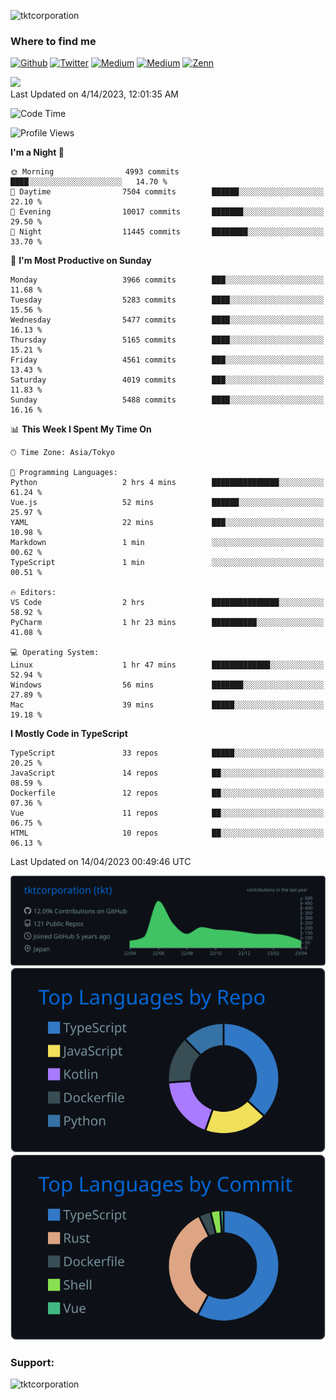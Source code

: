 <p align="left"> <img src="https://komarev.com/ghpvc/?username=tktcorporation&label=Profile%20views&color=0e75b6&style=flat" alt="tktcorporation" /> </p>

<h3>Where to find me</h3>
<p>
<a href="https://github.com/tktcorporation" target="_blank"><img alt="Github" src="https://img.shields.io/badge/GitHub-%2312100E.svg?&style=for-the-badge&logo=Github&logoColor=white" /></a>
<a href="https://twitter.com/tktcorporation" target="_blank"><img alt="Twitter" src="https://img.shields.io/badge/twitter-%231DA1F2.svg?&style=for-the-badge&logo=twitter&logoColor=white" /></a>
<a href="https://www.linkedin.com/in/tktcorporation" target="_blank"><img alt="Medium" src="https://img.shields.io/badge/linkdin-0a66c2.svg?&style=for-the-badge&logo=linkedin&logoColor=white" /></a>
<a href="https://qiita.com/tktcorporation" target="_blank"><img alt="Medium" src="https://img.shields.io/badge/qiita-55C500.svg?&style=for-the-badge&logo=qiita&logoColor=white" /></a>
<a href="https://zenn.dev/tktcorporation" target="_blank"><img alt="Zenn" src="https://img.shields.io/badge/Zenn-3EA8FF.svg?&style=for-the-badge&logo=Zenn&logoColor=white" /></a>
</p>

<!--START_SECTION:lapras-card-->
<a href="https://lapras.com/public/tktcorporation" target="_blank" rel="noopener noreferrer"><img src="https://lapras-card-generator.vercel.app/api/svg?e=3.89&b=3.48&i=3.58&b1=%23232323&b2=%236d6d6d&i1=%23212121&i2=%23818181&l=en" width="300" ></a>  
Last Updated on 4/14/2023, 12:01:35 AM
<!--END_SECTION:lapras-card-->
  
<!--START_SECTION:waka-->
![Code Time](http://img.shields.io/badge/Code%20Time-928%20hrs%2029%20mins-blue)

![Profile Views](http://img.shields.io/badge/Profile%20Views-0-blue)

**I'm a Night 🦉** 

```text
🌞 Morning                4993 commits        ████░░░░░░░░░░░░░░░░░░░░░   14.70 % 
🌆 Daytime                7504 commits        ██████░░░░░░░░░░░░░░░░░░░   22.10 % 
🌃 Evening                10017 commits       ███████░░░░░░░░░░░░░░░░░░   29.50 % 
🌙 Night                  11445 commits       ████████░░░░░░░░░░░░░░░░░   33.70 % 
```
📅 **I'm Most Productive on Sunday** 

```text
Monday                   3966 commits        ███░░░░░░░░░░░░░░░░░░░░░░   11.68 % 
Tuesday                  5283 commits        ████░░░░░░░░░░░░░░░░░░░░░   15.56 % 
Wednesday                5477 commits        ████░░░░░░░░░░░░░░░░░░░░░   16.13 % 
Thursday                 5165 commits        ████░░░░░░░░░░░░░░░░░░░░░   15.21 % 
Friday                   4561 commits        ███░░░░░░░░░░░░░░░░░░░░░░   13.43 % 
Saturday                 4019 commits        ███░░░░░░░░░░░░░░░░░░░░░░   11.83 % 
Sunday                   5488 commits        ████░░░░░░░░░░░░░░░░░░░░░   16.16 % 
```


📊 **This Week I Spent My Time On** 

```text
🕑︎ Time Zone: Asia/Tokyo

💬 Programming Languages: 
Python                   2 hrs 4 mins        ███████████████░░░░░░░░░░   61.24 % 
Vue.js                   52 mins             ██████░░░░░░░░░░░░░░░░░░░   25.97 % 
YAML                     22 mins             ███░░░░░░░░░░░░░░░░░░░░░░   10.98 % 
Markdown                 1 min               ░░░░░░░░░░░░░░░░░░░░░░░░░   00.62 % 
TypeScript               1 min               ░░░░░░░░░░░░░░░░░░░░░░░░░   00.51 % 

🔥 Editors: 
VS Code                  2 hrs               ███████████████░░░░░░░░░░   58.92 % 
PyCharm                  1 hr 23 mins        ██████████░░░░░░░░░░░░░░░   41.08 % 

💻 Operating System: 
Linux                    1 hr 47 mins        █████████████░░░░░░░░░░░░   52.94 % 
Windows                  56 mins             ███████░░░░░░░░░░░░░░░░░░   27.89 % 
Mac                      39 mins             █████░░░░░░░░░░░░░░░░░░░░   19.18 % 
```

**I Mostly Code in TypeScript** 

```text
TypeScript               33 repos            █████░░░░░░░░░░░░░░░░░░░░   20.25 % 
JavaScript               14 repos            ██░░░░░░░░░░░░░░░░░░░░░░░   08.59 % 
Dockerfile               12 repos            ██░░░░░░░░░░░░░░░░░░░░░░░   07.36 % 
Vue                      11 repos            ██░░░░░░░░░░░░░░░░░░░░░░░   06.75 % 
HTML                     10 repos            ██░░░░░░░░░░░░░░░░░░░░░░░   06.13 % 
```




 Last Updated on 14/04/2023 00:49:46 UTC
<!--END_SECTION:waka-->

[![](https://raw.githubusercontent.com/tktcorporation/tktcorporation/master/profile-summary-card-output/github_dark/0-profile-details.svg)](https://github.com/vn7n24fzkq/github-profile-summary-cards)
[![](https://raw.githubusercontent.com/tktcorporation/tktcorporation/master/profile-summary-card-output/github_dark/1-repos-per-language.svg)](https://github.com/vn7n24fzkq/github-profile-summary-cards) [![](https://raw.githubusercontent.com/tktcorporation/tktcorporation/master/profile-summary-card-output/github_dark/2-most-commit-language.svg)](https://github.com/vn7n24fzkq/github-profile-summary-cards)

<h3 align="left">Support:</h3>
<p><a href="https://www.buymeacoffee.com/tktcorporation"> <img align="left" src="https://cdn.buymeacoffee.com/buttons/v2/default-yellow.png" height="50" width="210" alt="tktcorporation" /></a></p><br><br>
